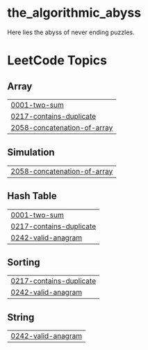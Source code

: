 # the_algorithmic_abyss
Here lies the abyss of never ending puzzles.

<!---LeetCode Topics Start-->
# LeetCode Topics
## Array
|  |
| ------- |
| [0001-two-sum](https://github.com/yashashav-dk/the_algorithmic_abyss/tree/master/0001-two-sum) |
| [0217-contains-duplicate](https://github.com/yashashav-dk/the_algorithmic_abyss/tree/master/0217-contains-duplicate) |
| [2058-concatenation-of-array](https://github.com/yashashav-dk/the_algorithmic_abyss/tree/master/2058-concatenation-of-array) |
## Simulation
|  |
| ------- |
| [2058-concatenation-of-array](https://github.com/yashashav-dk/the_algorithmic_abyss/tree/master/2058-concatenation-of-array) |
## Hash Table
|  |
| ------- |
| [0001-two-sum](https://github.com/yashashav-dk/the_algorithmic_abyss/tree/master/0001-two-sum) |
| [0217-contains-duplicate](https://github.com/yashashav-dk/the_algorithmic_abyss/tree/master/0217-contains-duplicate) |
| [0242-valid-anagram](https://github.com/yashashav-dk/the_algorithmic_abyss/tree/master/0242-valid-anagram) |
## Sorting
|  |
| ------- |
| [0217-contains-duplicate](https://github.com/yashashav-dk/the_algorithmic_abyss/tree/master/0217-contains-duplicate) |
| [0242-valid-anagram](https://github.com/yashashav-dk/the_algorithmic_abyss/tree/master/0242-valid-anagram) |
## String
|  |
| ------- |
| [0242-valid-anagram](https://github.com/yashashav-dk/the_algorithmic_abyss/tree/master/0242-valid-anagram) |
<!---LeetCode Topics End-->